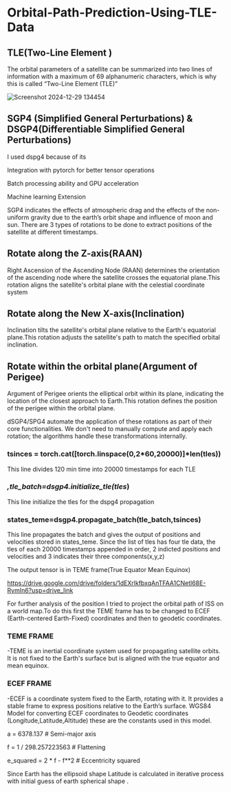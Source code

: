 # Orbital-Path-Prediction-Using-TLE-Data

## TLE(Two-Line Element )

The orbital parameters of a satellite can be summarized into two lines of information with a maximum of 69 alphanumeric characters, which is why this is called “Two-Line Element (TLE)”

![Screenshot 2024-12-29 134454](https://github.com/user-attachments/assets/81352af9-9b96-4921-9392-7f332f76a052)

## SGP4 (Simplified General Perturbations) & DSGP4(Differentiable Simplified General Perturbations)
I used dspg4 because of its

Integration with pytorch for better tensor operations

Batch processing ability and GPU acceleration

Machine learning Extension

SGP4 indicates the effects of atmospheric drag and the effects of the non-uniform gravity due to the earth’s orbit shape and influence of moon and sun.
There are 3 types of rotations to be done to extract positions of the satellite at different timestamps.
## Rotate along the Z-axis(RAAN)

Right Ascension of the Ascending Node (RAAN) determines the orientation of the ascending node where the satellite crosses the equatorial plane.This rotation aligns the satellite's orbital plane with the celestial coordinate system
## Rotate along the New X-axis(Inclination)

Inclination tilts the satellite's orbital plane relative to the Earth's equatorial plane.This rotation adjusts the satellite's path to match the specified orbital inclination.
## Rotate within the orbital plane(Argument of Perigee)

Argument of Perigee orients the elliptical orbit within its plane, indicating the location of the closest approach to Earth.This rotation defines the position of the perigee within the orbital plane.

dSGP4/SPG4 automate the application of these rotations as part of their core functionalities. We don't need to manually compute and apply each rotation; the algorithms handle these transformations internally.

### tsinces = torch.cat([torch.linspace(0,2*60,20000)]*len(tles))

This line divides 120 min time into 20000 timestamps for each TLE 

### _,tle_batch=dsgp4.initialize_tle(tles_)                                                                                                                                            
This line initialize the tles for the dspg4 propagation

### states_teme=dsgp4.propagate_batch(tle_batch,tsinces)

This line propagates the batch and gives the output of positions and velocities stored in states_teme.
Since the list of tles has four tle data, the tles of each 20000 timestamps appended in order, 2 indicted positions and velocities and 3 indicates their three components(x,y,z)

The output tensor is in TEME frame(True Equator Mean Equinox)

https://drive.google.com/drive/folders/1dEXrlkfbxqAnTFAA1CNetl68E-RymIn6?usp=drive_link

For further analysis of the position I tried to project the orbital path of ISS on a world map.To do this first the TEME frame has to be changed to ECEF (Earth-centered Earth-Fixed) coordinates and then to geodetic coordinates.
### TEME FRAME

-TEME is an inertial coordinate system used for propagating satellite orbits. It is not fixed to the Earth's surface but is aligned with the true equator and mean equinox.
### ECEF FRAME

-ECEF is a coordinate system fixed to the Earth, rotating with it. It provides a stable frame to express positions relative to the Earth’s surface.
WGS84 Model for converting ECEF coordinates to Geodetic coordinates (Longitude,Latitude,Altitude) these are the constants used in this model.

a = 6378.137  # Semi-major axis

f = 1 / 298.257223563  # Flattening

e_squared = 2 * f - f**2  # Eccentricity squared

Since Earth has the ellipsoid shape Latitude is calculated in iterative process with initial guess of earth  spherical shape .



